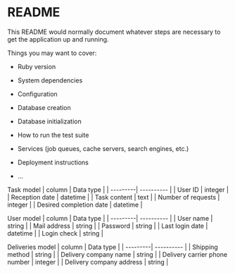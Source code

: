 # README

This README would normally document whatever steps are necessary to get the
application up and running.

Things you may want to cover:

* Ruby version

* System dependencies

* Configuration

* Database creation

* Database initialization

* How to run the test suite

* Services (job queues, cache servers, search engines, etc.)

* Deployment instructions

* ...

Task model
| column | Data type |
| ---------| ---------- |
| User ID  | integer  |
| Reception date  | datetime  |
| Task content  | text  |
| Number of requests | integer  |
| Desired completion date  | datetime  |

User model
| column | Data type |
| ---------| ---------- |
| User name  | string  |
| Mail address  | string  |
| Password  | string  |
| Last login date  | datetime  |
| Login check | string  |

Deliveries model
| column | Data type |
| ---------| ---------- |
| Shipping method  | string  |
| Delivery company name  | string  |
| Delivery carrier phone number  | integer  |
| Delivery company address  | string  |